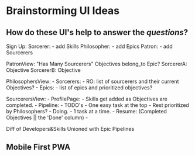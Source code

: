 # Brainstorming UI Ideas
## How do these UI's help to answer the _questions_?

Sign Up:
    Sorcerer:
        - add Skills
    Philosopher:
        - add Epics
    Patron:
        - add Sourcerers

PatronView: "Has Many Sourcerers" Objectives belong_to Epic?
     SorcererA: Objective
     SorcererB: Objective

PhilosophersView:
    - Sorcerers:
        - RO: list of sourcerers and their current Objectives?
    - Epics:
        - list of epics and prioritized objectives?

SourcerersView:
    - ProfilePage:
        - Skills get added as Objectives are completed.
    - Pipeline:
        - TODO's
            - One easy task at the top
            - Rest prioritized by Philosophers?
        - Doing.
            - 1 task at a time.
    - Resume: (Completed Objectives || the 'Done' column)
        - 

Diff of Developers&Skills Unioned with Epic Pipelines

## Mobile First PWA
